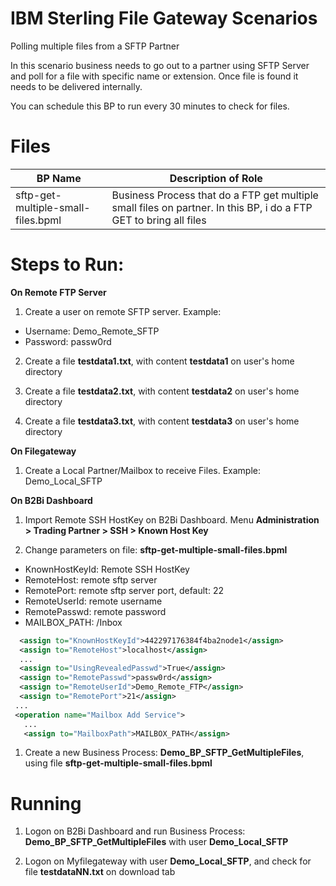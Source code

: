 # IBM Sterling File Gateway Scenarios

Polling multiple files from a SFTP Partner

In this scenario business needs to go out to a partner using SFTP Server and poll for a file with specific name or extension. Once file is found it needs to be delivered internally.

You can schedule this BP to run every 30 minutes to check for files.

# Files

| BP Name                           |            Description of Role                                          |
|-----------------------------------|-------------------------------------------------------------------------|
| sftp-get-multiple-small-files.bpml | Business Process that do a FTP get multiple small files on partner. In this BP, i do a FTP GET to bring all files |


# Steps to Run:

**On Remote FTP Server**

1) Create a user on remote SFTP server. Example: 

* Username: Demo_Remote_SFTP
* Password: passw0rd
   
2) Create a file **testdata1.txt**, with content **testdata1** on user's home directory

3) Create a file **testdata2.txt**, with content **testdata2** on user's home directory

4) Create a file **testdata3.txt**, with content **testdata3** on user's home directory
 

**On Filegateway**

1) Create a Local Partner/Mailbox to receive Files. Example: Demo_Local_SFTP

**On B2Bi Dashboard**

1) Import Remote SSH HostKey on B2Bi Dashboard. Menu **Administration > Trading Partner > SSH > Known Host Key**


2) Change parameters on file: **sftp-get-multiple-small-files.bpml** 

* KnownHostKeyId: Remote SSH HostKey
* RemoteHost:  remote sftp server
* RemotePort: remote sftp server port, default: 22
* RemoteUserId: remote username 
* RemotePasswd: remote password
* MAILBOX_PATH: /Inbox


```XML
  <assign to="KnownHostKeyId">442297176384f4ba2node1</assign>
  <assign to="RemoteHost">localhost</assign>
  ...
  <assign to="UsingRevealedPasswd">True</assign>
  <assign to="RemotePasswd">passw0rd</assign>
  <assign to="RemoteUserId">Demo_Remote_FTP</assign>
  <assign to="RemotePort">21</assign>
 ...
 <operation name="Mailbox Add Service">
   ...
   <assign to="MailboxPath">MAILBOX_PATH</assign>
```  


1) Create a new Business Process: **Demo_BP_SFTP_GetMultipleFiles**, using file **sftp-get-multiple-small-files.bpml** 


# Running

1) Logon on  B2Bi Dashboard and run Business Process: **Demo_BP_SFTP_GetMultipleFiles** with user **Demo_Local_SFTP**

2) Logon on Myfilegateway with user **Demo_Local_SFTP**, and check for file  **testdataNN.txt** on download tab
